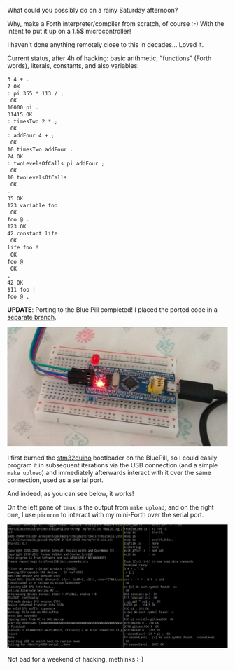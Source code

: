 What could you possibly do on a rainy Saturday afternoon?

Why, make a Forth interpreter/compiler from scratch, of course :-)
With the intent to put it up on a 1.5$ microcontroller!

I haven't done anything remotely close to this in decades...
Loved it.

Current status, after 4h of hacking: basic arithmetic,
"functions" (Forth words), literals, constants, and
also variables:

    3 4 + .
    7 OK
    : pi 355 * 113 / ;
     OK
    10000 pi .
    31415 OK
    : timesTwo 2 * ;
     OK
    : addFour 4 + ;
     OK
    10 timesTwo addFour . 
    24 OK
    : twoLevelsOfCalls pi addFour ;
     OK
    10 twoLevelsOfCalls
     OK
    .
    35 OK
    123 variable foo
     OK
    foo @ .
    123 OK
    42 constant life
     OK
    life foo !
     OK
    foo @
     OK
    .         
    42 OK
    $11 foo !
    foo @ .

**UPDATE**: Porting to the Blue Pill completed! I placed the ported code
in a [separate branch](https://github.com/ttsiodras/MiniForth/tree/BluePill-STM32F103C).

![The 1.5$ 'Beast'](contrib/BluePill.jpg "The 1.5$ 'Beast'")

I first burned the [stm32duino](https://github.com/rogerclarkmelbourne/STM32duino-bootloader)
bootloader on the BluePill, so I could easily program it
in subsequent iterations via the USB connection (and a simple `make upload`)
and immediately afterwards interact with it over the same connection,
used as a serial port.

And indeed, as you can see below, it works!

On the left pane of `tmux` is the output from `make upload`;
and on the right one, I use `picocom` to interact with my mini-Forth
over the serial port.

![Compiling, uploading and testing](contrib/itworks.jpg "Compiling, uploading and testing")

Not bad for a weekend of hacking, methinks :-)
